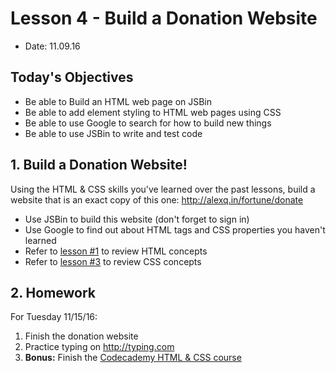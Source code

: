 # Lesson 4 - Build a Donation Website

* Date: 11.09.16

## Today's Objectives

* Be able to Build an HTML web page on JSBin
* Be able to add element styling to HTML web pages using CSS
* Be able to use Google to search for how to build new things
* Be able to use JSBin to write and test code

## 1. Build a Donation Website!

Using the HTML & CSS skills you've learned over the past
lessons, build a website that is an exact copy of this one:
http://alexq.in/fortune/donate

* Use JSBin to build this website (don't forget to sign in)
* Use Google to find out about HTML tags and CSS properties you haven't learned
* Refer to [lesson #1](https://github.com/noidontdig/fortune/blob/master/notes/lesson-1_10-11-16.md) to review HTML concepts
* Refer to [lesson #3](https://github.com/noidontdig/fortune/blob/master/notes/lesson-3_11-01-16.md) to review CSS concepts

## 2. Homework

For Tuesday 11/15/16:

1. Finish the donation website
3. Practice typing on http://typing.com
4. **Bonus:** Finish the [Codecademy HTML & CSS course](https://www.codecademy.com/learn/web)
